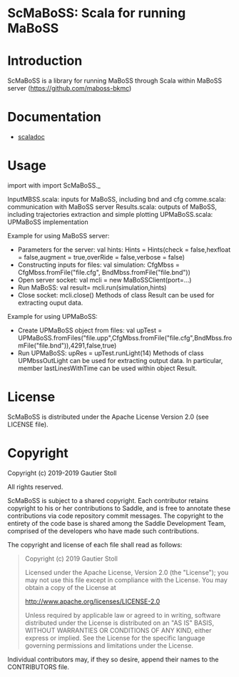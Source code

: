 ScMaBoSS: Scala for running MaBoSS
==========================

Introduction
============

ScMaBoSS is a library for running MaBoSS through Scala within MaBoSS server (https://github.com/maboss-bkmc)

Documentation
=============

 - [scaladoc](https://gautierstoll.github.io/ScMaBoSS/target/scala-2.12/api/ScMaBoSS/)

Usage
=====

import with
import ScMaBoSS._

InputMBSS.scala: inputs for MaBoSS, including bnd and cfg
comme.scala: communication with MaBoSS server
Results.scala: outputs of MaBoSS, including trajectories extraction and simple plotting
UPMaBoSS.scala: UPMaBoSS implementation

Example for using MaBoSS server:
- Parameters for the server:
    val hints: Hints = Hints(check = false,hexfloat = false,augment = true,overRide = false,verbose = false)
- Constructing inputs for files:
    val simulation: CfgMbss = CfgMbss.fromFile("file.cfg", BndMbss.fromFile("file.bnd"))
- Open server socket:
    val mcli = new MaBoSSClient(port=...)
- Run MaBoSS:
    val result= mcli.run(simulation,hints)
- Close socket:
    mcli.close()
Methods of class Result can be used for extracting ouput data.

Example for using UPMaBoSS:
- Create UPMaBoSS object from files:
    val upTest = UPMaBoSS.fromFiles("file.upp",CfgMbss.fromFile("file.cfg",BndMbss.fromFile("file.bnd")),4291,false,true)
- Run UPMaBoSS:
    upRes = upTest.runLight(14)
Methods of class UPMbssOutLight can be used for extracting output data. In particular, member lastLinesWithTime can be used within object Result.


License
=======

ScMaBoSS is distributed under the Apache License Version 2.0 (see LICENSE file).

Copyright
=========

Copyright (c) 2019-2019 Gautier Stoll

All rights reserved.

ScMaBoSS is subject to a shared copyright. Each contributor retains copyright to
his or her contributions to Saddle, and is free to annotate these contributions
via code repository commit messages. The copyright to the entirety of the code
base is shared among the Saddle Development Team, comprised of the developers
who have made such contributions.

The copyright and license of each file shall read as follows:

> Copyright (c) 2019 Gautier Stoll
>
> Licensed under the Apache License, Version 2.0 (the "License");
> you may not use this file except in compliance with the License.
> You may obtain a copy of the License at
>
> http://www.apache.org/licenses/LICENSE-2.0
>
> Unless required by applicable law or agreed to in writing, software
> distributed under the License is distributed on an "AS IS" BASIS,
> WITHOUT WARRANTIES OR CONDITIONS OF ANY KIND, either express or implied.
> See the License for the specific language governing permissions and
> limitations under the License.


Individual contributors may, if they so desire, append their names to
the CONTRIBUTORS file.

